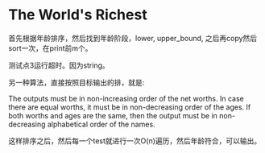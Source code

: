# The World's Richest

首先根据年龄排序，然后找到年龄阶段，lower, upper_bound, 之后再copy然后sort一次，在print前m个。

测试点3运行超时。因为string。

另一种算法，直接按照目标输出的排，就是:

The outputs must be in non-increasing order of the net worths. In case there are equal worths, it must be in non-decreasing order of the ages. If both worths and ages are the same, then the output must be in non-decreasing alphabetical order of the names.

这样排序之后，然后每一个test就进行一次O(n)遍历，然后年龄符合，可以输出。